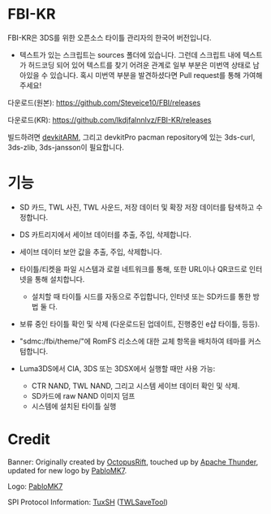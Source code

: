 # FBI-KR

FBI-KR은 3DS를 위한 오픈소스 타이틀 관리자의 한국어 버전입니다.

 * 텍스트가 있는 스크립트는 sources 폴더에 있습니다. 그런데 스크립트 내에 텍스트가 허드코딩 되어 있어 텍스트를 찾기 어려운 관계로 일부 부분은 미번역 상태로 남아있을 수 있습니다. 혹시 미번역 부분을 발견하셨다면 Pull request를 통해 가여해주세요!

다운로드(원본): https://github.com/Steveice10/FBI/releases

다운로드(KR): https://github.com/lkdjfalnnlvz/FBI-KR/releases

빌드하려면 [devkitARM](http://sourceforge.net/projects/devkitpro/files/devkitARM/), 그리고 devkitPro pacman repository에 있는 3ds-curl, 3ds-zlib, 3ds-jansson이 필요합니다.

# 기능

* SD 카드, TWL 사진, TWL 사운드, 저장 데이터 및 확장 저장 데이터를 탐색하고 수정합니다.
* DS 카트리지에서 세이브 데이터를 추출, 주입, 삭제합니다.
* 세이브 데이터 보안 값을 추출, 주입, 삭제합니다.
* 타이틀/티켓을 파일 시스템과 로컬 네트워크를 통해, 또한 URL이나 QR코드로 인터넷을 통해 설치합니다.
  * 설치할 때 타이틀 시드를 자동으로 주입합니다, 인터넷 또는 SD카드를 통한 방법 둘 다.
* 보류 중인 타이틀 확인 및 삭제 (다운로드된 업데이트, 진행중인 e샵 타이틀, 등등).
* "sdmc:/fbi/theme/"에 RomFS 리소스에 대한 교체 항목을 배치하여 테마를 커스텀합니다.

* Luma3DS에서 CIA, 3DS 또는 3DSX에서 실행할 때만 사용 가능:
  * CTR NAND, TWL NAND, 그리고 시스템 세이브 데이터 확인 및 삭제.
  * SD카드에 raw NAND 이미지 덤프
  * 시스템에 설치된 타이틀 실행

# Credit

Banner: Originally created by [OctopusRift](http://gbatemp.net/members/octopusrift.356526/), touched up by [Apache Thunder](https://gbatemp.net/members/apache-thunder.105648/), updated for new logo by [PabloMK7](http://gbatemp.net/members/pablomk7.345712/).

Logo: [PabloMK7](http://gbatemp.net/members/pablomk7.345712/)

SPI Protocol Information: [TuxSH](https://github.com/TuxSH/) ([TWLSaveTool](https://github.com/TuxSH/TWLSaveTool))
